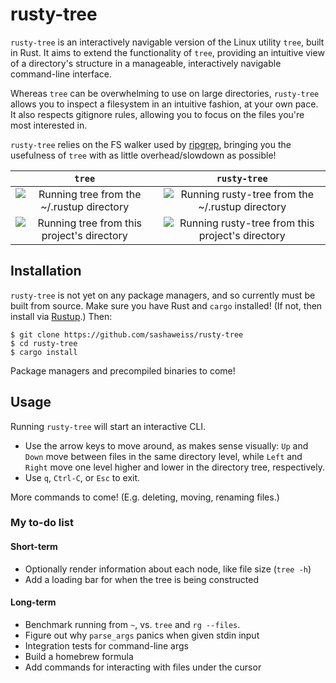 # rusty-tree
`rusty-tree` is an interactively navigable version of the Linux utility `tree`, built in Rust. It aims to extend the functionality of `tree`, providing an intuitive view of a directory's structure in a manageable, interactively navigable command-line interface.

Whereas `tree` can be overwhelming to use on large directories, `rusty-tree` allows you to inspect a filesystem in an intuitive fashion, at your own pace. It also respects gitignore rules, allowing you to focus on the files you're most interested in.

`rusty-tree` relies on the FS walker used by [ripgrep](https://github.com/BurntSushi/ripgrep/tree/master/ignore), bringing you the usefulness of `tree` with as little overhead/slowdown as possible!

`tree`             |  `rusty-tree`
:-------------------------:|:-------------------------:
![Running `tree` from the ~/.rustup directory][rustup_tree_gif]  |  ![Running `rusty-tree` from the ~/.rustup directory][rustup_rt_gif]
![Running `tree` from this project's directory][rt_tree_gif]  |  ![Running `rusty-tree` from this project's directory][rt_rt_gif]

[rustup_rt_gif]: https://media.giphy.com/media/oOnUBSE5gL45B1zk5K/giphy.gif
[rt_rt_gif]: https://media.giphy.com/media/9JeJTMYkjcwGmB2XdO/giphy.gif
[rustup_tree_gif]: https://media.giphy.com/media/kVgETL09kI8pi24RfR/giphy.gif
[rt_tree_gif]: https://media.giphy.com/media/1d5QqzHOvEHrnfnH6P/giphy.gif

## Installation
`rusty-tree` is not yet on any package managers, and so currently must be built from source. Make sure you have Rust and `cargo` installed! (If not, then install via [Rustup](https://rustup.rs/).) Then:
```
$ git clone https://github.com/sashaweiss/rusty-tree
$ cd rusty-tree
$ cargo install
```

Package managers and precompiled binaries to come!

## Usage
Running `rusty-tree` will start an interactive CLI.

* Use the arrow keys to move around, as makes sense visually: `Up` and `Down` move between files in the same directory level, while `Left` and `Right` move one level higher and lower in the directory tree, respectively.
* Use `q`, `Ctrl-C`, or `Esc` to exit.

More commands to come! (E.g. deleting, moving, renaming files.)

### My to-do list

#### Short-term
* Optionally render information about each node, like file size (`tree -h`)
* Add a loading bar for when the tree is being constructed

#### Long-term
* Benchmark running from `~`, vs. `tree` and `rg --files`.
* Figure out why `parse_args` panics when given stdin input
* Integration tests for command-line args
* Build a homebrew formula
* Add commands for interacting with files under the cursor
